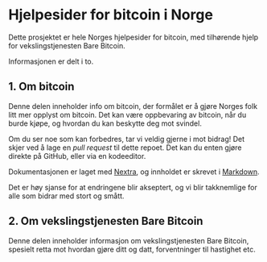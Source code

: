 # Hjelpesider for bitcoin i Norge

Dette prosjektet er hele Norges hjelpesider for bitcoin, med tilhørende hjelp
for vekslingstjenesten Bare Bitcoin.

Informasjonen er delt i to.

## 1. Om bitcoin

Denne delen inneholder info om bitcoin, der formålet er å gjøre Norges folk litt
mer opplyst om bitcoin. Det kan være oppbevaring av bitcoin, når du burde kjøpe,
og hvordan du kan beskytte deg mot svindel.

Om du ser noe som kan forbedres, tar vi veldig gjerne i mot bidrag! Det skjer
ved å lage en _pull request_ til dette repoet. Det kan du enten gjøre direkte på
GitHub, eller via en kodeeditor.

Dokumentasjonen er laget med [Nextra](https://nextra.site/), og innholdet er
skrevet i
[Markdown](https://docs.github.com/en/get-started/writing-on-github/getting-started-with-writing-and-formatting-on-github/basic-writing-and-formatting-syntax).

Det er høy sjanse for at endringene blir akseptert, og vi blir takknemlige for
alle som bidrar med stort og smått.

## 2. Om vekslingstjenesten Bare Bitcoin

Denne delen inneholder informasjon om vekslingstjenesten Bare Bitcoin, spesielt
retta mot hvordan gjøre ditt og datt, forventninger til hastighet etc.

